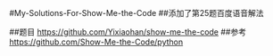 #My-Solutions-For-Show-Me-the-Code
##添加了第25题百度语音解法

##题目
https://github.com/Yixiaohan/show-me-the-code
##参考
https://github.com/Show-Me-the-Code/python
